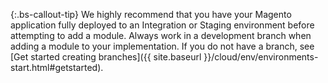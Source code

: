 {:.bs-callout-tip}
We highly recommend that you have your Magento application fully deployed to an Integration or Staging environment before attempting to add a module. Always work in a development branch when adding a module to your implementation. If you do not have a branch, see [Get started creating branches]({{ site.baseurl }}/cloud/env/environments-start.html#getstarted).